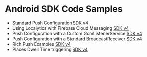 # Android SDK Code Samples

* Standard Push Configuration [SDK v4](SDK-v4/localytics-with-gcm)
* Using Localytics with Firebase Cloud Messaging [SDK v4](SDK-v4/localytics-with-fcm)
* Push Configuration with a Custom GcmListenerService [SDK v4](SDK-v4/custom-gcmlistenerservice)
* Push Configuration with a Standard BroadcastReceiver [SDK v4](SDK-v4/standard-push-broadcastreceiver)
* Rich Push Examples [SDK v4](SDK-v4/rich-push)
* Places Dwell Time triggering [SDK v4](SDK-v4/places-dwell-time)
